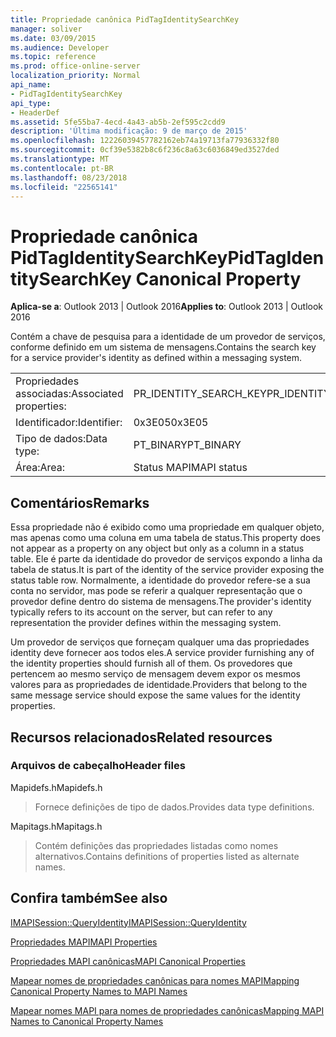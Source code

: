 ```yaml
---
title: Propriedade canônica PidTagIdentitySearchKey
manager: soliver
ms.date: 03/09/2015
ms.audience: Developer
ms.topic: reference
ms.prod: office-online-server
localization_priority: Normal
api_name:
- PidTagIdentitySearchKey
api_type:
- HeaderDef
ms.assetid: 5fe55ba7-4ecd-4a43-ab5b-2ef595c2cdd9
description: 'Última modificação: 9 de março de 2015'
ms.openlocfilehash: 12226039457782162eb74a19713fa77936332f80
ms.sourcegitcommit: 0cf39e5382b8c6f236c8a63c6036849ed3527ded
ms.translationtype: MT
ms.contentlocale: pt-BR
ms.lasthandoff: 08/23/2018
ms.locfileid: "22565141"
---
```

# <a name="pidtagidentitysearchkey-canonical-property"></a><span data-ttu-id="3087c-103">Propriedade canônica PidTagIdentitySearchKey</span><span class="sxs-lookup"><span data-stu-id="3087c-103">PidTagIdentitySearchKey Canonical Property</span></span>

  
  
<span data-ttu-id="3087c-104">**Aplica-se a**: Outlook 2013 | Outlook 2016</span><span class="sxs-lookup"><span data-stu-id="3087c-104">**Applies to**: Outlook 2013 | Outlook 2016</span></span> 
  
<span data-ttu-id="3087c-105">Contém a chave de pesquisa para a identidade de um provedor de serviços, conforme definido em um sistema de mensagens.</span><span class="sxs-lookup"><span data-stu-id="3087c-105">Contains the search key for a service provider's identity as defined within a messaging system.</span></span> 
  
|||
|:-----|:-----|
|<span data-ttu-id="3087c-106">Propriedades associadas:</span><span class="sxs-lookup"><span data-stu-id="3087c-106">Associated properties:</span></span>  <br/> |<span data-ttu-id="3087c-107">PR_IDENTITY_SEARCH_KEY</span><span class="sxs-lookup"><span data-stu-id="3087c-107">PR_IDENTITY_SEARCH_KEY</span></span>  <br/> |
|<span data-ttu-id="3087c-108">Identificador:</span><span class="sxs-lookup"><span data-stu-id="3087c-108">Identifier:</span></span>  <br/> |<span data-ttu-id="3087c-109">0x3E05</span><span class="sxs-lookup"><span data-stu-id="3087c-109">0x3E05</span></span>  <br/> |
|<span data-ttu-id="3087c-110">Tipo de dados:</span><span class="sxs-lookup"><span data-stu-id="3087c-110">Data type:</span></span>  <br/> |<span data-ttu-id="3087c-111">PT_BINARY</span><span class="sxs-lookup"><span data-stu-id="3087c-111">PT_BINARY</span></span>  <br/> |
|<span data-ttu-id="3087c-112">Área:</span><span class="sxs-lookup"><span data-stu-id="3087c-112">Area:</span></span>  <br/> |<span data-ttu-id="3087c-113">Status MAPI</span><span class="sxs-lookup"><span data-stu-id="3087c-113">MAPI status</span></span>  <br/> |
   
## <a name="remarks"></a><span data-ttu-id="3087c-114">Comentários</span><span class="sxs-lookup"><span data-stu-id="3087c-114">Remarks</span></span>

<span data-ttu-id="3087c-115">Essa propriedade não é exibido como uma propriedade em qualquer objeto, mas apenas como uma coluna em uma tabela de status.</span><span class="sxs-lookup"><span data-stu-id="3087c-115">This property does not appear as a property on any object but only as a column in a status table.</span></span> <span data-ttu-id="3087c-116">Ele é parte da identidade do provedor de serviços expondo a linha da tabela de status.</span><span class="sxs-lookup"><span data-stu-id="3087c-116">It is part of the identity of the service provider exposing the status table row.</span></span> <span data-ttu-id="3087c-117">Normalmente, a identidade do provedor refere-se a sua conta no servidor, mas pode se referir a qualquer representação que o provedor define dentro do sistema de mensagens.</span><span class="sxs-lookup"><span data-stu-id="3087c-117">The provider's identity typically refers to its account on the server, but can refer to any representation the provider defines within the messaging system.</span></span> 
  
<span data-ttu-id="3087c-118">Um provedor de serviços que forneçam qualquer uma das propriedades identity deve fornecer aos todos eles.</span><span class="sxs-lookup"><span data-stu-id="3087c-118">A service provider furnishing any of the identity properties should furnish all of them.</span></span> <span data-ttu-id="3087c-119">Os provedores que pertencem ao mesmo serviço de mensagem devem expor os mesmos valores para as propriedades de identidade.</span><span class="sxs-lookup"><span data-stu-id="3087c-119">Providers that belong to the same message service should expose the same values for the identity properties.</span></span> 
  
## <a name="related-resources"></a><span data-ttu-id="3087c-120">Recursos relacionados</span><span class="sxs-lookup"><span data-stu-id="3087c-120">Related resources</span></span>

### <a name="header-files"></a><span data-ttu-id="3087c-121">Arquivos de cabeçalho</span><span class="sxs-lookup"><span data-stu-id="3087c-121">Header files</span></span>

<span data-ttu-id="3087c-122">Mapidefs.h</span><span class="sxs-lookup"><span data-stu-id="3087c-122">Mapidefs.h</span></span>
  
> <span data-ttu-id="3087c-123">Fornece definições de tipo de dados.</span><span class="sxs-lookup"><span data-stu-id="3087c-123">Provides data type definitions.</span></span>
    
<span data-ttu-id="3087c-124">Mapitags.h</span><span class="sxs-lookup"><span data-stu-id="3087c-124">Mapitags.h</span></span>
  
> <span data-ttu-id="3087c-125">Contém definições das propriedades listadas como nomes alternativos.</span><span class="sxs-lookup"><span data-stu-id="3087c-125">Contains definitions of properties listed as alternate names.</span></span>
    
## <a name="see-also"></a><span data-ttu-id="3087c-126">Confira também</span><span class="sxs-lookup"><span data-stu-id="3087c-126">See also</span></span>



[<span data-ttu-id="3087c-127">IMAPISession::QueryIdentity</span><span class="sxs-lookup"><span data-stu-id="3087c-127">IMAPISession::QueryIdentity</span></span>](imapisession-queryidentity.md)


[<span data-ttu-id="3087c-128">Propriedades MAPI</span><span class="sxs-lookup"><span data-stu-id="3087c-128">MAPI Properties</span></span>](mapi-properties.md)
  
[<span data-ttu-id="3087c-129">Propriedades MAPI canônicas</span><span class="sxs-lookup"><span data-stu-id="3087c-129">MAPI Canonical Properties</span></span>](mapi-canonical-properties.md)
  
[<span data-ttu-id="3087c-130">Mapear nomes de propriedades canônicas para nomes MAPI</span><span class="sxs-lookup"><span data-stu-id="3087c-130">Mapping Canonical Property Names to MAPI Names</span></span>](mapping-canonical-property-names-to-mapi-names.md)
  
[<span data-ttu-id="3087c-131">Mapear nomes MAPI para nomes de propriedades canônicas</span><span class="sxs-lookup"><span data-stu-id="3087c-131">Mapping MAPI Names to Canonical Property Names</span></span>](mapping-mapi-names-to-canonical-property-names.md)

